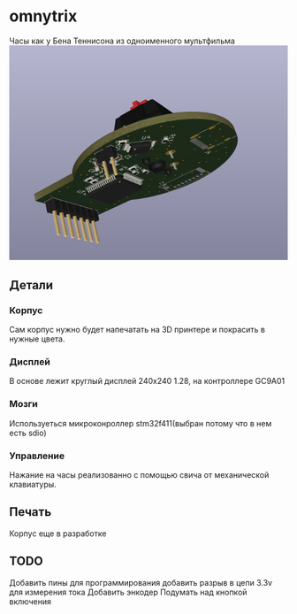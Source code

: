 # omnytrix
Часы как у Бена Теннисона из одноименного мультфильма
![](img/2023-09-27_01-54.png)
## Детали
### Корпус
Сам корпус нужно будет напечатать на 3D принтере и покрасить в нужные цвета.
### Дисплей
В основе лежит круглый дисплей 240x240 1.28, на контроллере GC9A01
### Мозги
Используеться микроконроллер stm32f411(выбран потому что в нем есть sdio)
### Управление
Нажание на часы реализованно с помощью свича от механической клавиатуры.
## Печать
Корпус еще в разработке
## TODO
Добавить пины для программирования
добавить разрыв в цепи 3.3v для измерения тока
Добавить энкодер
Подумать над кнопкой включения
